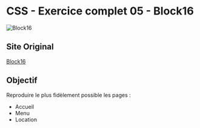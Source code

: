 # CSS - Exercice complet 05 - Block16 #

![Block16](http://www.cepegra-labs.be/webdesign/2017/cours/css/full/05-block16/block16-git.jpg)

## Site Original ##

[Block16](http://block16omaha.com/)

## Objectif ##

Reproduire le plus fidèlement possible les pages :

- Accueil
- Menu
- Location
